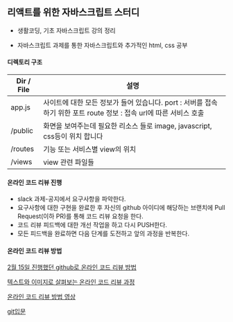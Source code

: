 ## 리액트를 위한 자바스크립트 스터디

* 생활코딩, 기초 자바스크립트 강의 정리

* 자바스크립트 과제를 통한 자바스크립트와 추가적인 html, css 공부



#### 디렉토리 구조

| Dir / File | 설명                                                         |
| ---------- | ------------------------------------------------------------ |
| app.js     | 사이트에 대한 모든 정보가 들어 있습니다. port : 서버를 접속하기 위한 포트 route 정보 : 접속 url에 따른 서비스 호출 |
| /public    | 화면을 보여주는데 필요한 리소스 들로 image, javascript, css등이 위치 합니다 |
| /routes    | 기능 또는 서비스별 view의 위치                               |
| /views     | view 관련 파일들                                             |



#### 온라인 코드 리뷰 진행

- slack 과제-공지에서 요구사항을 파악한다.
- 요구사항에 대한 구현을 완료한 후 자신의 github 아이디에 해당하는 브랜치에 Pull Request(이하 PR)를 통해 코드 리뷰 요청을 한다.
- 코드 리뷰 피드백에 대한 개선 작업을 하고 다시 PUSH한다.
- 모든 피드백을 완료하면 다음 단계를 도전하고 앞의 과정을 반복한다.



#### 온라인 코드 리뷰 방법

[2월 15일 진행했던 github로 온라인 코드 리뷰 방법](https://github.com/JNU-econovation/javacript-study/blob/master/OnlineCodeReviewGuide.md)

[텍스트와 이미지로 살펴보는 온라인 코드 리뷰 과정](https://github.com/wwh-techcamp-2018/wwh-docs/blob/master/README.md)

[온라인 코드 리뷰 방법 영상](https://www.youtube.com/watch?v=a5c9ku-_fok&t=173s)

[git입문](https://backlog.com/git-tutorial/kr/)
